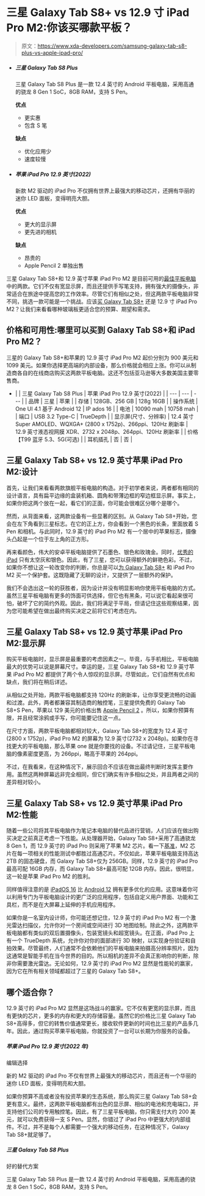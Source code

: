 # 三星 Galaxy Tab S8+ vs 12.9 寸 iPad Pro M2:你该买哪款平板？

> 原文：<https://www.xda-developers.com/samsung-galaxy-tab-s8-plus-vs-apple-ipad-pro/>

*   ##### 三星 Galaxy Tab S8 Plus

    三星 Galaxy Tab S8 Plus 是一款 12.4 英寸的 Android 平板电脑，采用高通的骁龙 8 Gen 1 SoC，8GB RAM，支持 S Pen。

    **优点**

    *   更实惠
    *   包含 S 笔

    **缺点**

    *   优化应用少
    *   速度较慢

*   ##### 苹果 iPad Pro 12.9 英寸(2022)

    新款 M2 驱动的 iPad Pro 不仅拥有世界上最强大的移动芯片，还拥有华丽的迷你 LED 面板，变得明亮大胆。

    **优点**

    *   更大的显示屏
    *   更先进的相机

    **缺点**

    *   昂贵的
    *   Apple Pencil 2 单独出售

三星 Galaxy Tab S8+和 12.9 英寸苹果 iPad Pro M2 是目前可用的[最佳平板电脑](https://www.xda-developers.com/best-tablets/)中的两款。它们不仅有宽显示屏，而且还提供手写笔支持，拥有强大的摄像头，非常适合在旅途中提高您的工作效率。尽管它们有相似之处，但这两款平板电脑非常不同，挑选一款可能是一个挑战。应该[买 Galaxy Tab S8+](https://www.xda-developers.com/best-samsung-galaxy-tab-s8-deals/) 还是 12.9 寸 iPad Pro M2？让我们来看看哪种玻璃板更适合您的预算、期望和需求。

## 价格和可用性:哪里可以买到 Galaxy Tab S8+和 iPad Pro M2？

三星的 Galaxy Tab S8+和苹果的 12.9 英寸 iPad Pro M2 起价分别为 900 美元和 1099 美元。如果你选择更高端的内部设备，那么价格就会相应上涨。你可以从制造商各自的在线商店购买这两款平板电脑。这还不包括亚马逊等大多数美国主要零售商。

*   | 
     | 三星 Galaxy Tab S8 Plus | 苹果 iPad Pro 12.9 英寸(2022) |
    | --- | --- | --- |
    | 品牌 | 三星 | 苹果 |
    | 存储 | 128GB、256 GB | 128g 16GB |
    | 操作系统 | One UI 4.1 基于 Android 12 | IP ados 16 |
    | 电池 | 10090 mah | 10758 mah |
    | 端口 | USB 3.2 Type-C | TrueDepth |
    | 显示屏(尺寸、分辨率) | 12.4 英寸 Super AMOLED、WQXGA+ (2800 x 1752p)、266ppi、120Hz 刷新率 | 12.9 英寸液态视网膜 XDR、2732 x 2048p、264ppi、120Hz 刷新率 |
    | 价格【T99 蓝牙 5.3、5G(可选) |
    | 耳机插孔 | 否 | 否 |

## 三星 Galaxy Tab S8+ vs 12.9 英寸苹果 iPad Pro M2:设计

首先，让我们来看看两款旗舰平板电脑的构造。对于初学者来说，两者都有相同的设计语言，具有扁平边缘的盒装机箱、圆角和带薄边框的窄边框显示屏。事实上，如果你把这两个放在一起，看它们的正面，你可能会很难区分哪个是哪个。

然而，从背面来看，这两款设备有一些显著的区别。从 Galaxy Tab S8+开始，您会在左下角看到三星标志。在它的正上方，你会看到一个黑色的长条，里面放着 S Pen 和相机。与此同时，12.9 英寸的 iPad Pro M2 有一个居中的苹果标志，摄像头凸起是一个位于左上角的正方形。

再来看颜色，伟大的安卓平板电脑提供了石墨色、银色和玫瑰金。同时，[优秀的 iPad](http://xda-developers.com/best-ipad) 只有太空灰和银色。因此，有了三星，您可以获得额外的鲜艳色彩。不过，如果你不想让这一轮改变你的判断，你总是可以[为 Galaxy Tab S8+](https://www.xda-developers.com/best-samsung-galaxy-tab-s8-plus-cases/) 和 iPad Pro M2 买一个保护套。这既隐藏了无聊的设计，又提供了一层额外的保护。

我们不会选出这一轮的获胜者，因为设计并没有明显影响你使用平板电脑的方式。虽然三星平板电脑有更多的饰面可供选择，但它也有黑条，可以说它看起来很可怕，破坏了它的简约外观。因此，我们将满足于平局，但请记住这些观察结果，因为您可能希望在做出最终购买决定之前将它们考虑在内。

## 三星 Galaxy Tab S8+ vs 12.9 英寸苹果 iPad Pro M2:显示屏

购买平板电脑时，显示屏是最重要的考虑因素之一。毕竟，与手机相比，平板电脑最大的优势可以说是屏幕尺寸。幸运的是，三星 Galaxy Tab S8+和 12.9 英寸苹果 iPad Pro M2 都提供了两个令人惊叹的显示屏。尽管如此，它们自然有优点和缺点，我们将在稍后详述。

从相似之处开始，两款平板电脑都支持 120Hz 的刷新率，让你享受更流畅的动画和过渡。此外，两者都兼容其制造商的触控笔，三星提供免费的 Galaxy Tab S8+S Pen，苹果以 129 美元的价格出售 [Apple Pencil 2](https://www.xda-developers.com/apple-pencil-2-isnt-magic-wand-editorial/) 。所以，如果你预算有限，并且经常涂鸦或手写，你可能要记住这一点。

在尺寸方面，两款平板电脑都相对较大，Galaxy Tab S8+的宽度为 12.4 英寸(2800 x 1752p)，iPad Pro M2 的屏幕为 12.9 英寸(2732 x 2048p)。如果你在寻找更大的平板电脑，那么苹果 one 就是你要找的设备。不过请记住，三星平板电脑的像素密度更高，为 266ppi，略高于苹果的 264ppi。

不过，在我看来，在这种情况下，展示回合不应该在做出最终判断时发挥主要作用。虽然这两种屏幕远非完全相同，但它们确实有许多相似之处，并且两者之间的差异相对较小。

## 三星 Galaxy Tab S8+ vs 12.9 英寸苹果 iPad Pro M2:性能

随着一些公司将其平板电脑作为笔记本电脑的替代品进行营销，人们应该在做出购买决定之前真正考虑一下性能。从处理器开始，Galaxy Tab S8+采用了高通骁龙 8 Gen 1，而 12.9 英寸的 iPad Pro 则采用了苹果 M2 芯片。看一下[基准](https://cpu-benchmark.org/compare/qualcomm-snapdragon-8-gen-1/apple-m2/)，M2 芯片在每一项相关的性能测试中都胜过高通芯片。不仅如此，苹果平板电脑支持高达 2TB 的固态硬盘，而 Galaxy Tab S8+仅为 256GB。同样，12.9 英寸的 iPad Pro 最高可配 16GB 内存，而 Galaxy Tab S8+最高可配 12GB 内存。因此，很明显，这一轮是苹果 iPad Pro M2 的胜利。

同样值得注意的是 [iPadOS 16](https://xda-developers.com/ipados-16) 比 [Android 12](https://xda-developers.com/android-12) 拥有更多优化的应用。这意味着你可以利用专门为平板电脑设计的更广泛的应用程序，包括自定义用户界面、功能和工具栏，而不是在大屏幕上延伸的手机应用程序。

如果你是一名室内设计师，你可能还想记住，12.9 英寸的 iPad Pro M2 有一个激光雷达扫描仪，允许你对一个房间或空间进行 3D 地图绘制。除此之外，这两款平板电脑都有类似的双后置摄像头，包装宽镜头和超宽镜头。在正面，iPad Pro 上有一个 TrueDepth 系统，允许你对你的面部进行 3D 映射，以实现身份验证和自拍效果。尽管最终，人们通常不会依赖他们的平板电脑来拍摄高分辨率照片，因为这通常是智能手机在当今世界的目的。所以相机的差异不会真正影响你的判断，除非你需要激光雷达。无论如何，12.9 英寸的 iPad Pro M2 显然是性能轮的赢家，因为它在所有相关领域都超过了三星的 Galaxy Tab S8+。

## 哪个适合你？

12.9 英寸的 iPad Pro M2 显然是这场战斗的赢家。它不仅有更宽的显示屏，而且有更快的芯片，更多的内存和更大的存储容量。虽然它的价格比三星 Galaxy Tab S8+高得多，但它的转售价值通常更长，接收软件更新的时间也比三星的产品多几年。因此，通过购买苹果平板电脑，你就投资了一台可以长期为你服务的设备。

##### 苹果 iPad Pro 12.9 英寸(2022 年)

编辑选择

新的 M2 驱动的 iPad Pro 不仅有世界上最强大的移动芯片，而且还有一个华丽的迷你 LED 面板，变得明亮和大胆。

如果你预算不高或者没有投资苹果的生态系统，那么购买三星 Galaxy Tab S8+会更有意义。最终，这两款平板电脑都有出色的显示屏、相似的电池和充电端口，并支持他们公司的专用触控笔。因此，有了三星平板电脑，你只需支付大约 200 美元，就可以免费获得一支 S Pen。显然，你错过了 iPad Pro 中更强大的内部组件。不过，并不是每个人都需要一个强大的移动任务，在这种情况下，Galaxy Tab S8+就足够了。

##### 三星 Galaxy Tab S8 Plus

好的替代方案

三星 Galaxy Tab S8 Plus 是一款 12.4 英寸的 Android 平板电脑，采用高通的骁龙 8 Gen 1 SoC，8GB RAM，支持 S Pen。
